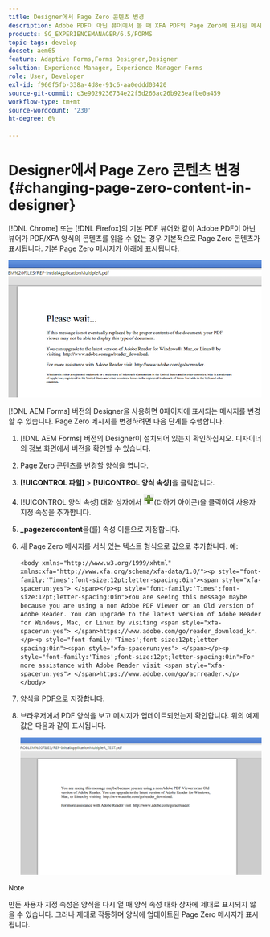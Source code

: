 ```yaml
---
title: Designer에서 Page Zero 콘텐츠 변경
description: Adobe PDF이 아닌 뷰어에서 볼 때 XFA PDF의 Page Zero에 표시된 메시지를 변경할 수 있는 방법을 알고 있습니까?
products: SG_EXPERIENCEMANAGER/6.5/FORMS
topic-tags: develop
docset: aem65
feature: Adaptive Forms,Forms Designer,Designer
solution: Experience Manager, Experience Manager Forms
role: User, Developer
exl-id: f966f5fb-338a-4d8e-91c6-aa0eddd03420
source-git-commit: c3e9029236734e22f5d266ac26b923eafbe0a459
workflow-type: tm+mt
source-wordcount: '230'
ht-degree: 6%

---
```


# Designer에서 Page Zero 콘텐츠 변경 {#changing-page-zero-content-in-designer}

[!DNL Chrome] 또는 [!DNL Firefox]의 기본 PDF 뷰어와 같이 Adobe PDF이 아닌 뷰어가 PDF/XFA 양식의 콘텐츠를 읽을 수 없는 경우 기본적으로 Page Zero 콘텐츠가 표시됩니다. 기본 Page Zero 메시지가 아래에 표시됩니다.

![defaultpage0message](assets/defaultpage0message.png)

[!DNL AEM Forms] 버전의 Designer을 사용하면 0페이지에 표시되는 메시지를 변경할 수 있습니다. Page Zero 메시지를 변경하려면 다음 단계를 수행합니다.

1. [!DNL AEM Forms] 버전의 Designer이 설치되어 있는지 확인하십시오. 디자이너의 정보 화면에서 버전을 확인할 수 있습니다.

1. Page Zero 콘텐츠를 변경할 양식을 엽니다.

1. **[!UICONTROL 파일]** > **[!UICONTROL 양식 속성]**&#x200B;을 클릭합니다.

1. [!UICONTROL 양식 속성] 대화 상자에서 ![더하기](assets/plus.png)(더하기 아이콘)을 클릭하여 사용자 지정 속성을 추가합니다.

1. **_pagezerocontent**&#x200B;을(를) 속성 이름으로 지정합니다.
1. 새 Page Zero 메시지를 서식 있는 텍스트 형식으로 값으로 추가합니다. 예:


   `<body xmlns="http://www.w3.org/1999/xhtml" xmlns:xfa="http://www.xfa.org/schema/xfa-data/1.0/"><p style="font-family:'Times';font-size:12pt;letter-spacing:0in"><span style="xfa-spacerun:yes"> </span></p><p style="font-family:'Times';font-size:12pt;letter-spacing:0in">You are seeing this message maybe because you are using a non Adobe PDF Viewer or an Old version of Adobe Reader. You can upgrade to the latest version of Adobe Reader for Windows, Mac, or Linux by visiting <span style="xfa-spacerun:yes"> </span>https://www.adobe.com/go/reader_download_kr.</p><p style="font-family:'Times';font-size:12pt;letter-spacing:0in"><span style="xfa-spacerun:yes"> </span></p><p style="font-family:'Times';font-size:12pt;letter-spacing:0in">For more assistance with Adobe Reader visit <span style="xfa-spacerun:yes"> </span>https://www.adobe.com/go/acrreader.</p></body>`

1. 양식을 PDF으로 저장합니다.

1. 브라우저에서 PDF 양식을 보고 메시지가 업데이트되었는지 확인합니다. 위의 예제 값은 다음과 같이 표시됩니다.

   ![changedmessage](assets/changedmessage.png)

>[!NOTE]
>
>만든 사용자 지정 속성은 양식을 다시 열 때 양식 속성 대화 상자에 제대로 표시되지 않을 수 있습니다. 그러나 제대로 작동하며 양식에 업데이트된 Page Zero 메시지가 표시됩니다.
